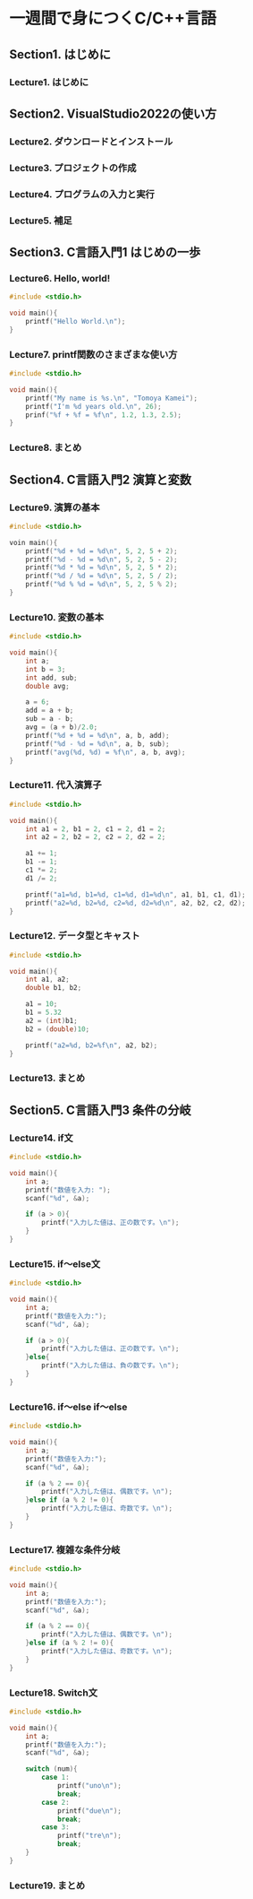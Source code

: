 # 一週間で身につくC/C++言語


## Section1. はじめに

### Lecture1. はじめに


## Section2. VisualStudio2022の使い方

### Lecture2. ダウンロードとインストール

### Lecture3. プロジェクトの作成

### Lecture4. プログラムの入力と実行

### Lecture5. 補足


## Section3. C言語入門1 はじめの一歩

### Lecture6. Hello, world!
```C
#include <stdio.h>

void main(){
    printf("Hello World.\n");
}
```

### Lecture7. printf関数のさまざまな使い方
```C
#include <stdio.h>

void main(){
    printf("My name is %s.\n", "Tomoya Kamei");
    printf("I'm %d years old.\n", 26);
    prinf("%f + %f = %f\n", 1.2, 1.3, 2.5);
}
```

### Lecture8. まとめ


## Section4. C言語入門2 演算と変数


### Lecture9. 演算の基本
```c
#include <stdio.h>

voin main(){
    printf("%d + %d = %d\n", 5, 2, 5 + 2);
    printf("%d - %d = %d\n", 5, 2, 5 - 2);
    printf("%d * %d = %d\n", 5, 2, 5 * 2);
    printf("%d / %d = %d\n", 5, 2, 5 / 2);
    printf("%d % %d = %d\n", 5, 2, 5 % 2);
}
```

### Lecture10. 変数の基本
```c
#include <stdio.h>

void main(){
    int a;
    int b = 3;
    int add, sub;
    double avg;

    a = 6;
    add = a + b;
    sub = a - b;
    avg = (a + b)/2.0;
    printf("%d + %d = %d\n", a, b, add);
    printf("%d - %d = %d\n", a, b, sub);
    printf("avg(%d, %d) = %f\n", a, b, avg);
}
```

### Lecture11. 代入演算子
```c
#include <stdio.h>

void main(){
    int a1 = 2, b1 = 2, c1 = 2, d1 = 2;
    int a2 = 2, b2 = 2, c2 = 2, d2 = 2;

    a1 += 1;
    b1 -= 1;
    c1 *= 2;
    d1 /= 2;

    printf("a1=%d, b1=%d, c1=%d, d1=%d\n", a1, b1, c1, d1);
    printf("a2=%d, b2=%d, c2=%d, d2=%d\n", a2, b2, c2, d2);
}
```

### Lecture12. データ型とキャスト
```c
#include <stdio.h>

void main(){
    int a1, a2;
    double b1, b2;

    a1 = 10;
    b1 = 5.32
    a2 = (int)b1;
    b2 = (double)10;

    printf("a2=%d, b2=%f\n", a2, b2);
}
```

### Lecture13. まとめ


## Section5. C言語入門3 条件の分岐

### Lecture14. if文
```c
#include <stdio.h>

void main(){
    int a;
    printf("数値を入力: ");
    scanf("%d", &a);

    if (a > 0){
        printf("入力した値は、正の数です。\n");
    }
}
```

### Lecture15. if～else文
```c
#include <stdio.h>

void main(){
    int a;
    printf("数値を入力:");
    scanf("%d", &a);

    if (a > 0){
        printf("入力した値は、正の数です。\n");
    }else{
        printf("入力した値は、負の数です。\n");
    }
}
```

### Lecture16. if～else if～else
```c
#include <stdio.h>

void main(){
    int a;
    printf("数値を入力:");
    scanf("%d", &a);

    if (a % 2 == 0){
        printf("入力した値は、偶数です。\n");
    }else if (a % 2 != 0){
        printf("入力した値は、奇数です。\n");
    }
}
```

### Lecture17. 複雑な条件分岐
```c
#include <stdio.h>

void main(){
    int a;
    printf("数値を入力:");
    scanf("%d", &a);

    if (a % 2 == 0){
        printf("入力した値は、偶数です。\n");
    }else if (a % 2 != 0){
        printf("入力した値は、奇数です。\n");
    }
}
```

### Lecture18. Switch文
```c
#include <stdio.h>

void main(){
    int a;
    printf("数値を入力:");
    scanf("%d", &a);    

    switch (num){
        case 1:
            printf("uno\n");
            break;
        case 2:
            printf("due\n");
            break;
        case 3:
            printf("tre\n");
            break;
    }
}
```

### Lecture19. まとめ